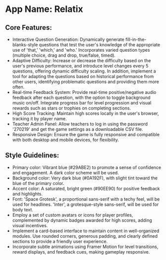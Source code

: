 # **App Name**: Relatix

## Core Features:

- Interactive Question Generation: Dynamically generate fill-in-the-blanks-style questions that test the user's knowledge of the appropriate use of 'that,' 'which,' and 'who.' Incorporates varied question types (multiple choice, drag and drop, true/false, timed).
- Adaptive Difficulty: Increase or decrease the difficulty based on the user's previous performance, and introduce level changes every 5 questions, offering dynamic difficulty scaling.  In addition, implement a tool for adapting the questions based on historical performance from other users, identifying problematic questions and providing them more often.
- Real-time Feedback System: Provide real-time positive/negative audio feedback after each question, with the option to toggle background music on/off. Integrate progress bar for level progression and visual rewards such as stars or trophies on completing sections.
- High Score Tracking: Maintain high scores locally in the user's browser, tracking it by player name.
- Teacher Admin Panel: Allow teachers to log in using the password '270219' and get the game settings as a downloadable CSV file.
- Responsive Design: Ensure the game is fully responsive and compatible with both desktop and mobile devices, for flexibility.

## Style Guidelines:

- Primary color: Vibrant blue (#29ABE2) to promote a sense of confidence and engagement. A dark color scheme will be used.
- Background color: Very dark blue (#0A192F), with slight tint toward the blue of the primary color.
- Accent color: A saturated, bright green (#90EE90) for positive feedback and highlights. 
- Font: 'Space Grotesk', a proportional sans-serif with a techy feel, will be used for headlines. 'Inter', a grotesque-style sans-serif, will be used for body text.
- Employ a set of custom avatars or icons for player profiles, complemented by dynamic badges awarded for high scores, adding visual incentives.
- Implement a card-based interface to maintain content in well-organized modules. Use rounded corners, generous padding, and clearly defined sections to provide a friendly user experience.
- Incorporate subtle animations using Framer Motion for level transitions, reward displays, and feedback cues, making gameplay responsive.